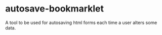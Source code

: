 # autosave-bookmarklet
A tool to be used for autosaving html forms each time a user alters some data.

